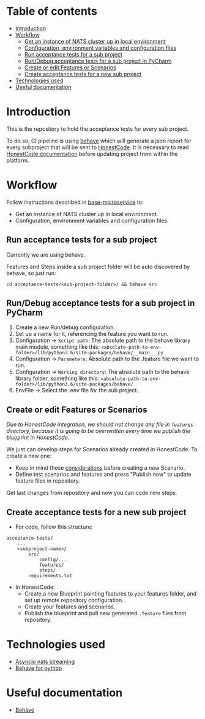 # Table of contents
- [Introduction](#introduction)
- [Workflow](#workflow)
  * [Get an instance of NATS cluster up in local environment](#get-an-instance-of-nats-cluster-up-in-local-environment)
  * [Configuration, environment variables and configuration files](#configuration--environment-variables-and-configuration-files)
  * [Run acceptance tests for a sub project](#run-acceptance-tests-for-a-sub-project)
  * [Run/Debug acceptance tests for a sub project in PyCharm](#run-debug-acceptance-tests-for-a-sub-project-in-pycharm)
  * [Create or edit Features or Scenarios](#create-or-edit-features-or-scenarios)
  * [Create acceptance tests for a new sub project](#create-acceptance-tests-for-a-new-sub-project)
- [Technologies used](#technologies-used)
- [Useful documentation](#useful-documentation)

# Introduction
This is the repository to hold the acceptance tests for every sub project.

To do so, CI pipeline is using [behave](https://behave.readthedocs.io/en/latest/) which will generate a json report for every subproject that 
will be sent to [HonestCode](http://pro.honestcode.io).
It is necessary to read [HonestCode documentation](https://honestcode.io/introduction-to-honestcode/) before updating project from within the platform.

# Workflow
Follow instructions described in [base-microservice](../base-microservice/README.md) to:
* Get an instance of NATS cluster up in local environment.
* Configuration, environment variables and configuration files.

## Run acceptance tests for a sub project
Currently we are using behave.

Features and Steps inside a sub project folder will be auto discovered by behave, so just run:
```
cd acceptance-tests/<sub-project-folder>/ && behave src
```

## Run/Debug acceptance tests for a sub project in PyCharm
1. Create a new Run/debug configuration.
2. Set up a name for it, referencing the feature you want to run.
3. Configuration -> `Script path`: The absolute path to the behave library main module, something like this:
```<absolute-path-to-env-folder>/lib/python3.6/site-packages/behave/__main__.py```
4. Configuration -> `Parameters`: Absolute path to the .feature file we want to run.
5. Configuration -> `Working directory`: The absolute path to the behave library folder, something like this:
```<absolute-path-to-env-folder>/lib/python3.6/site-packages/behave/```
6. EnvFile -> Select the .env file for the sub project.

## Create or edit Features or Scenarios
*Due to HonestCode integration, we should not change any file in `features` directory, because it is going to be overwritten every time we publish the blueprint in HonestCode.*

We just can develop steps for Scenarios already created in HonestCode.
To create a new one:
- Keep in mind these [considerations](https://honestcode.io/faqs/) before creating a new Scenario.
- Define test scenarios and features and press "Publish now" to update feature files in repository.

Get last changes from repository and now you can code new steps.

## Create acceptance tests for a new sub project

- For code, follow this structure:
```
acceptance-tests/
    ...
    <subproject-name>/
        src/
            config/...
            features/
            steps/
        requirements.txt
```
- In HonestCode:
    * Create a new Blueprint pointing features to your features folder, and set up remote repository configuration.
    * Create your features and scenarios.
    * Publish the blueprint and pull new generated `.feature` files from repository.

# Technologies used

- [Asyncio nats streaming](https://github.com/nats-io/asyncio-nats-streaming)
- [Behave for python](https://pypi.org/project/behave/)

# Useful documentation
- [Behave](https://behave.readthedocs.io/en/latest/tutorial.html#features)